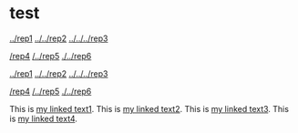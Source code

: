# test

<a href="../rep1">../rep1</a>
<a href="../../rep2">../../rep2</a>
<a href="../../../rep3">../../../rep3</a>

<a href="/rep4">/rep4</a>
<a href="/../rep5">/../rep5</a>
<a href="./../rep6">./../rep6</a>

[../rep1](../rep1)
[../../rep2](../../rep2)
[../../../rep3](../../../rep3)

[/rep4](/rep4)
[/../rep5](/../rep5)
[./../rep6](./../rep6)

This is [my linked text1].
This is [my linked text2].
This is [my linked text3].
This is [my linked text4].

[my linked text1]: relative/path/in/repo/to/file.txt "Optional title for mouse hover"
[my linked text2]: ../relative/path/in/repo/to/file.txt "Optional title for mouse hover"
[my linked text3]: /relative/path/in/repo/to/file.txt "Optional title for mouse hover"
[my linked text4]: /relative/../../path/in/repo/to/file.txt "Optional title for mouse hover"
